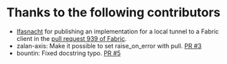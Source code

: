 Thanks to the following contributors
====================================
* [lfasnacht](https://github.com/lfasnacht) for publishing an implementation for a local tunnel to a Fabric client in
  the [pull request 939 of Fabric](https://github.com/fabric/fabric/pull/939).
* zalan-axis: Make it possible to set raise_on_error with pull. [PR #3](https://github.com/merll/docker-fabric/pull/3)
* bountin: Fixed docstring typo. [PR #5](https://github.com/merll/docker-fabric/pull/5)
